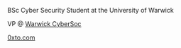 BSc Cyber Security Student at the University of Warwick

VP @ [Warwick CyberSoc](https://warwickcybersoc.com/)

[0xto.com](https://0xto.com)

<!--
**OscarTopliss/OscarTopliss** is a ✨ _special_ ✨ repository because its `README.md` (this file) appears on your GitHub profile.

Here are some ideas to get you started:

- 🔭 I’m currently working on ...
- 🌱 I’m currently learning ...
- 👯 I’m looking to collaborate on ...
- 🤔 I’m looking for help with ...
- 💬 Ask me about ...
- 📫 How to reach me: ...
- 😄 Pronouns: ...
- ⚡ Fun fact: ...
-->
